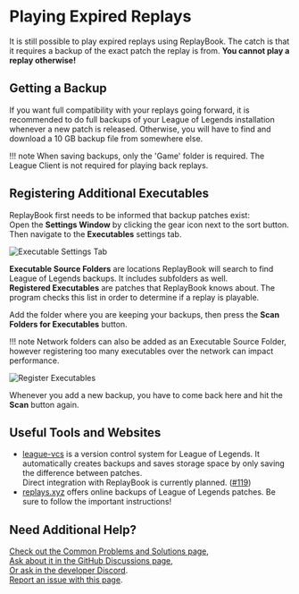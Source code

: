 # Playing Expired Replays

It is still possible to play expired replays using ReplayBook. The catch is that it requires a backup of the exact patch the replay is from. **You cannot play a replay otherwise!**

## Getting a Backup

If you want full compatibility with your replays going forward, it is recommended to do full backups of your League of Legends installation whenever a new patch is released. Otherwise, you will have to find and download a 10 GB backup file from somewhere else.

!!! note
    When saving backups, only the 'Game' folder is required. The League Client is not required for playing back replays.

## Registering Additional Executables

ReplayBook first needs to be informed that backup patches exist:  
Open the **Settings Window** by clicking the gear icon next to the sort button. Then navigate to the **Executables** settings tab.

![Executable Settings Tab](../images/old_replays_0.png)

**Executable Source Folders** are locations ReplayBook will search to find League of Legends backups. It includes subfolders as well.  
**Registered Executables** are patches that ReplayBook knows about. The program checks this list in order to determine if a replay is playable.

Add the folder where you are keeping your backups, then press the **Scan Folders for Executables** button.

!!! note
    Network folders can also be added as an Executable Source Folder, however registering too many executables over the network can impact performance.

![Register Executables](../images/old_replays_1.png)

Whenever you add a new backup, you have to come back here and hit the **Scan** button again.

## Useful Tools and Websites

* [league-vcs](https://github.com/preyneyv/league-vcs) is a version control system for League of Legends. It automatically creates backups and saves storage space by only saving the difference between patches.  
Direct integration with ReplayBook is currently planned. ([#119](https://github.com/fraxiinus/ReplayBook/discussions/119))
* [replays.xyz](https://replays.xyz/old-clients) offers online backups of League of Legends patches. Be sure to follow the important instructions!

## Need Additional Help?

[Check out the Common Problems and Solutions page](../pages/common_problems.md),  
[Ask about it in the GitHub Discussions page](https://github.com/fraxiinus/ReplayBook/discussions),  
[Or ask in the developer Discord](https://discord.gg/c33Rc5J).  
[Report an issue with this page](https://github.com/fraxiinus/ReplayBook/issues/new/choose).
